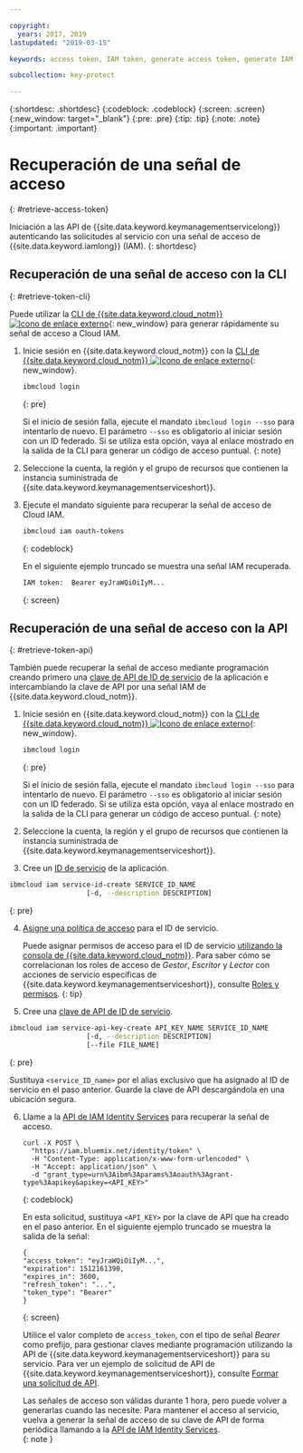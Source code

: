 ```yaml
---

copyright:
  years: 2017, 2019
lastupdated: "2019-03-15"

keywords: access token, IAM token, generate access token, generate IAM token, get access token, get IAM token, IAM token API, IAM token CLI

subcollection: key-protect

---
```


{:shortdesc: .shortdesc}
{:codeblock: .codeblock}
{:screen: .screen}
{:new_window: target="_blank"}
{:pre: .pre}
{:tip: .tip}
{:note: .note}
{:important: .important}

# Recuperación de una señal de acceso
{: #retrieve-access-token}

Iniciación a las API de {{site.data.keyword.keymanagementservicelong}} autenticando las solicitudes al servicio con una señal de acceso de {{site.data.keyword.iamlong}} (IAM).
{: shortdesc}

## Recuperación de una señal de acceso con la CLI
{: #retrieve-token-cli}

Puede utilizar la [CLI de {{site.data.keyword.cloud_notm}} ![Icono de enlace externo](../../icons/launch-glyph.svg "Icono de enlace externo")](/docs/cli?topic=cloud-cli-overview){: new_window} para generar rápidamente su señal de acceso a Cloud IAM.

1. Inicie sesión en {{site.data.keyword.cloud_notm}} con la [CLI de {{site.data.keyword.cloud_notm}} ![Icono de enlace externo](../../icons/launch-glyph.svg "Icono de enlace externo")](/docs/cli?topic=cloud-cli-overview){: new_window}.

    ```sh
    ibmcloud login 
    ```
    {: pre}

    Si el inicio de sesión falla, ejecute el mandato `ibmcloud login --sso` para intentarlo de nuevo. El parámetro `--sso` es obligatorio al iniciar sesión con un ID federado. Si se utiliza esta opción, vaya al enlace mostrado en la salida de la CLI para generar un código de acceso puntual.
    {: note}

2. Seleccione la cuenta, la región y el grupo de recursos que contienen la instancia suministrada de {{site.data.keyword.keymanagementserviceshort}}.

3. Ejecute el mandato siguiente para recuperar la señal de acceso de Cloud IAM.

    ```sh
    ibmcloud iam oauth-tokens
    ```
    {: codeblock}

    En el siguiente ejemplo truncado se muestra una señal IAM recuperada.

    ```sh
    IAM token:  Bearer eyJraWQiOiIyM...
    ```
    {: screen}

## Recuperación de una señal de acceso con la API
{: #retrieve-token-api}

También puede recuperar la señal de acceso mediante programación creando primero una [clave de API de ID de servicio](/docs/iam?topic=iam-serviceidapikeys) de la aplicación e intercambiando la clave de API por una señal IAM de {{site.data.keyword.cloud_notm}}.

1. Inicie sesión en {{site.data.keyword.cloud_notm}} con la [CLI de {{site.data.keyword.cloud_notm}} ![Icono de enlace externo](../../icons/launch-glyph.svg "Icono de enlace externo")](/docs/cli?topic=cloud-cli-overview){: new_window}.

    ```sh
    ibmcloud login 
    ```
    {: pre}

    Si el inicio de sesión falla, ejecute el mandato `ibmcloud login --sso` para intentarlo de nuevo. El parámetro `--sso` es obligatorio al iniciar sesión con un ID federado. Si se utiliza esta opción, vaya al enlace mostrado en la salida de la CLI para generar un código de acceso puntual.
    {: note}

2. Seleccione la cuenta, la región y el grupo de recursos que contienen la instancia suministrada de {{site.data.keyword.keymanagementserviceshort}}.

3. Cree un [ID de servicio](/docs/iam?topic=iam-serviceids#creating-a-service-id) de la aplicación.

  ```sh
  ibmcloud iam service-id-create SERVICE_ID_NAME
                     [-d, --description DESCRIPTION]
  ```
  {: pre}

4. [Asigne una política de acceso](/docs/iam?topic=iam-serviceidpolicy) para el ID de servicio.

    Puede asignar permisos de acceso para el ID de servicio [utilizando la consola de {{site.data.keyword.cloud_notm}}](/docs/iam?topic=iam-serviceidpolicy#access_new). Para saber cómo se correlacionan los roles de acceso de _Gestor_, _Escritor_ y _Lector_ con acciones de servicio específicas de {{site.data.keyword.keymanagementserviceshort}}, consulte [Roles y permisos](/docs/services/key-protect?topic=key-protect-manage-access#roles).
    {: tip}

5. Cree una [clave de API de ID de servicio](/docs/iam?topic=iam-serviceidapikeys).

  ```sh
  ibmcloud iam service-api-key-create API_KEY_NAME SERVICE_ID_NAME
                     [-d, --description DESCRIPTION]
                     [--file FILE_NAME]
  ```
  {: pre}

  Sustituya `<service_ID_name>` por el alias exclusivo que ha asignado al ID de servicio en el paso anterior. Guarde la clave de API descargándola en una ubicación segura. 

6. Llame a la [API de IAM Identity Services](https://{DomainName}/apidocs/iam-identity-token-api) para recuperar la señal de acceso.

    ```cURL
    curl -X POST \
      "https://iam.bluemix.net/identity/token" \
      -H "Content-Type: application/x-www-form-urlencoded" \
      -H "Accept: application/json" \
      -d "grant_type=urn%3Aibm%3Aparams%3Aoauth%3Agrant-type%3Aapikey&apikey=<API_KEY>"
    ```
    {: codeblock}

    En esta solicitud, sustituya `<API_KEY>` por la clave de API que ha creado en el paso anterior. En el siguiente ejemplo truncado se muestra la salida de la señal:

    ```
    {
    "access_token": "eyJraWQiOiIyM...",
    "expiration": 1512161390,
    "expires_in": 3600,
    "refresh_token": "...",
    "token_type": "Bearer"
    }
    ```
    {: screen}

    Utilice el valor completo de `access_token`, con el tipo de señal _Bearer_ como prefijo, para gestionar claves mediante programación utilizando la API de {{site.data.keyword.keymanagementserviceshort}} para su servicio. Para ver un ejemplo de solicitud de API de {{site.data.keyword.keymanagementserviceshort}}, consulte [Formar una solicitud de API](/docs/services/key-protect?topic=key-protect-set-up-api#form-api-request).

    Las señales de acceso son válidas durante 1 hora, pero puede volver a generarlas cuando las necesite. Para mantener el acceso al servicio, vuelva a generar la señal de acceso de su clave de API de forma periódica llamando a la [API de IAM Identity Services](https://{DomainName}/apidocs/iam-identity-token-api).   
    {: note }

    
